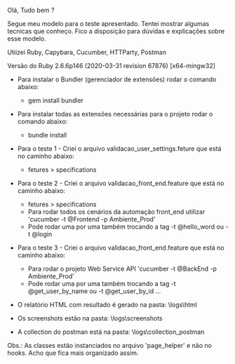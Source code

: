 Olá, Tudo bem ?

Segue meu modelo para o teste apresentado. Tentei mostrar algumas tecnicas que conheço. 
Fico a disposição para dúvidas e explicações sobre esse modelo.

Utiizei Ruby, Capybara, Cucumber, HTTParty, Postman

Versão do Ruby 2.6.6p146 (2020-03-31 revision 67876) [x64-mingw32] 
* Para instalar o Bundler (gerenciador de extensões) rodar o comando abaixo:
  - gem install bundler

* Para instalar todas as extensões necessárias para o projeto rodar o comando abaixo:
  - bundle install

* Para o teste 1 - Criei o arquivo validacao_user_settings.feture que está no caminho abaixo:
  - fetures > specifications

* Para o teste 2 - Criei o arquivo validacao_front_end.feature que está no caminho abaixo:
    - fetures > specifications
    - Para rodar todos os cenários da automação front_end utilizar 'cucumber -t @Frontend -p Ambiente_Prod'
    - Pode rodar uma por uma também trocando a tag -t @hello_word ou -t @login

* Para o teste 3 - Criei o arquivo validacao_front_end.feature que está no caminho abaixo:
  - Para rodar o projeto Web Service API 'cucumber -t @BackEnd -p Ambiente_Prod'
  - Pode rodar uma por uma também trocando a tag -t @get_user_by_name ou -t @get_user_by_id ...

* O relatório HTML com resultado é gerado na pasta: \logs\html 
* Os screenshots estão na pasta: \logs\screenshots 
* A collection do postman está na pasta: \logs\collection_postman

Obs.: As classes estão instanciados no arquivo 'page_helper' e não no hooks. Acho que fica mais organizado assim.
